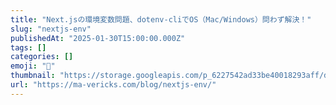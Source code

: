 ```yaml
---
title: "Next.jsの環境変数問題、dotenv-cliでOS（Mac/Windows）問わず解決！"
slug: "nextjs-env"
publishedAt: "2025-01-30T15:00:00.000Z"
tags: []
categories: []
emoji: "🐺"
thumbnail: "https://storage.googleapis.com/p_6227542ad33be40018293aff/df114308-7325-4fd0-ab95-a66f048b9844/nextjs-env.png"
url: "https://ma-vericks.com/blog/nextjs-env/"
---
```


